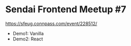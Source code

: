 # Sendai Frontend Meetup #7
https://sfeug.connpass.com/event/228512/

- Demo1: Vanilla
- Demo2: React